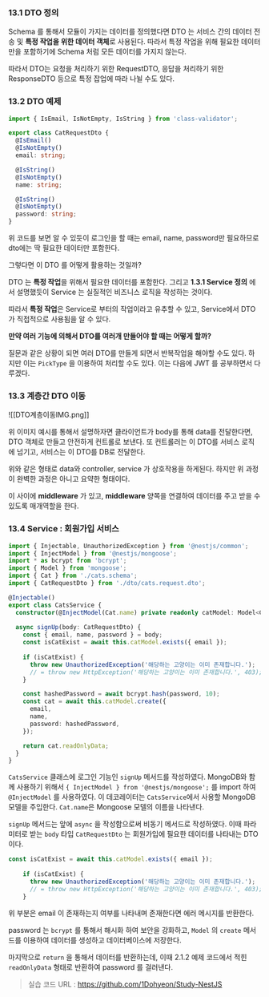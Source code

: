 ### 13.1 DTO 정의

Schema 를 통해서 모듈이 가지는 데이터를 정의했다면 DTO 는 서비스 간의 데이터 전송 및 **특정 작업을 위한 데이터 객체**로 사용된다. 따라서 특정 작업을 위해 필요한 데이터만을 포함하기에 Schema 처럼 모든 데이터를 가지지 않는다.

따라서 DTO는 요청을 처리하기 위한 RequestDTO, 응답을 처리하기 위한 ResponseDTO 등으로 특정 잡업에 따라 나뉠 수도 있다.
### 13.2 DTO 예제
``` ts
import { IsEmail, IsNotEmpty, IsString } from 'class-validator';

export class CatRequestDto {
  @IsEmail()
  @IsNotEmpty()
  email: string;

  @IsString()
  @IsNotEmpty()
  name: string;

  @IsString()
  @IsNotEmpty()
  password: string;
}
```
위 코드를 보면 알 수 있듯이 로그인을 할 때는 email, name, password만 필요하므로 dto에는 딱 필요한 데이터만 포함한다.

그렇다면 이 DTO 를 어떻게 활용하는 것일까? 

DTO 는 **특정 작업**을 위해서 필요한 데이터를 포함한다. 그리고 **1.3.1 Service 정의** 에서 설명했듯이 Service 는 실질적인 비즈니스 로직을 작성하는 것이다.

따라서 **특정 작업**은 Service로 부터의 작업이라고 유추할 수 있고, Service에서 DTO가 직접적으로 사용됨을 알 수 있다.

**만약 여러 기능에 의해서 DTO를 여러개 만들어야 할 때는 어떻게 할까?**

질문과 같은 상황이 되면 여러 DTO를 만들게 되면서 반복작업을 해야할 수도 있다. 하지만 이는 `PickType` 을 이용하여 처리할 수도 있다. 이는 다음에 JWT 를 공부하면서 다루겠다.

### 13.3 계층간 DTO 이동

![[DTO계층이동IMG.png]]

위 이미지 예시를 통해서 설명하자면 클라이언트가 body를 통해 data를 전달한다면, DTO 객체로 만들고 안전하게 컨트롤로 보낸다. 또 컨트롤러는 이 DTO를 서비스 로직에 넘기고, 서비스는 이 DTO를 DB로 전달한다.

위와 같은 형태로 data와 controller, service 가 상호작용을 하게된다. 하지만 위 과정이 완벽한 과정은 아니고 요약한 형태이다.

이 사이에 **middleware** 가 있고, **middleware**  양쪽을 연결하여 데이터를 주고 받을 수 있도록 매개역할을 한다. 

### 13.4 Service : 회원가입 서비스

``` ts
import { Injectable, UnauthorizedException } from '@nestjs/common';
import { InjectModel } from '@nestjs/mongoose';
import * as bcrypt from 'bcrypt';
import { Model } from 'mongoose';
import { Cat } from './cats.schema';
import { CatRequestDto } from './dto/cats.request.dto';

@Injectable()
export class CatsService {
  constructor(@InjectModel(Cat.name) private readonly catModel: Model<Cat>) {}
  
  async signUp(body: CatRequestDto) {
    const { email, name, password } = body;
    const isCatExist = await this.catModel.exists({ email });
  
    if (isCatExist) {
      throw new UnauthorizedException('해당하는 고양이는 이미 존재합니다.');
      // = throw new HttpException('해당하는 고양이는 이미 존재합니다.', 403);
    }

    const hashedPassword = await bcrypt.hash(password, 10);
    const cat = await this.catModel.create({
      email,
      name,
      password: hashedPassword,
    });

    return cat.readOnlyData;
  }
}
```

`CatsService` 클래스에 로그인 기능인 `signUp` 메서드를 작성하였다. MongoDB와 함께 사용하기 위해서 `{ InjectModel } from '@nestjs/mongoose';` 를 import 하여 `@InjectModel` 를 사용하였다. 이 데코레이터는 `CatsService`에서 사용할 MongoDB 모델을 주입한다. `Cat.name`은 Mongoose 모델의 이름을 나타낸다.

`signUp` 메서드는 앞에 `async` 을 작성함으로써 비동기 메서드로 작성하였다. 이때 파라미터로 받는 `body` 타입 `CatRequestDto` 는 회원가입에 필요한 데이터를 나타내는 DTO이다.

``` ts
const isCatExist = await this.catModel.exists({ email });
  
    if (isCatExist) {
      throw new UnauthorizedException('해당하는 고양이는 이미 존재합니다.');
      // = throw new HttpException('해당하는 고양이는 이미 존재합니다.', 403);
    }
```

위 부분은 email 이 존재하는지 여부를 나타내며 존재한다면 에러 메시지를 반환한다.

password 는 `bcrypt` 를 통해서 해시화 하여 보안을 강화하고, `Model` 의 `create` 메서드를 이용하여 데이터를 생성하고 데이터베이스에 저장한다.

마지막으로 `return` 을 통해서 데이터를 반환하는데, 이때 2.1.2 예제 코드에서 적힌 `readOnlyData` 형태로 반환하여 password 를 걸러낸다.

> 실습 코드 URL : https://github.com/1Dohyeon/Study-NestJS